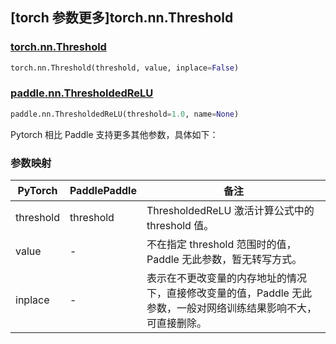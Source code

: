 ## [torch 参数更多]torch.nn.Threshold

### [torch.nn.Threshold](https://pytorch.org/docs/stable/generated/torch.nn.Threshold.html#torch.nn.Threshold)

```python
torch.nn.Threshold(threshold, value, inplace=False)
```

### [paddle.nn.ThresholdedReLU](https://www.paddlepaddle.org.cn/documentation/docs/zh/develop/api/paddle/nn/ThresholdedReLU_cn.html)

```python
paddle.nn.ThresholdedReLU(threshold=1.0, name=None)
```

Pytorch 相比 Paddle 支持更多其他参数，具体如下：

### 参数映射

| PyTorch   | PaddlePaddle | 备注                                                                                                            |
| --------- | ------------ | --------------------------------------------------------------------------------------------------------------- |
| threshold | threshold    | ThresholdedReLU 激活计算公式中的 threshold 值。                                                                 |
| value     | -            | 不在指定 threshold 范围时的值，Paddle 无此参数，暂无转写方式。   |
| inplace   | -            | 表示在不更改变量的内存地址的情况下，直接修改变量的值，Paddle 无此参数，一般对网络训练结果影响不大，可直接删除。 |
